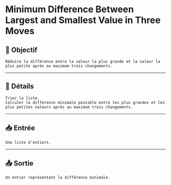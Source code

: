 # Minimum Difference Between Largest and Smallest Value in Three Moves

## 🎯 Objectif

    Réduire la différence entre la valeur la plus grande et la valeur la plus petite après au maximum trois changements.

---

## 📝 Détails

    Trier la liste.
    Calculer la différence minimale possible entre les plus grandes et les plus petites valeurs après au maximum trois changements.

---

## 📥 Entrée

    Une liste d'entiers.

---

## 📤 Sortie

    Un entier représentant la différence minimale.

